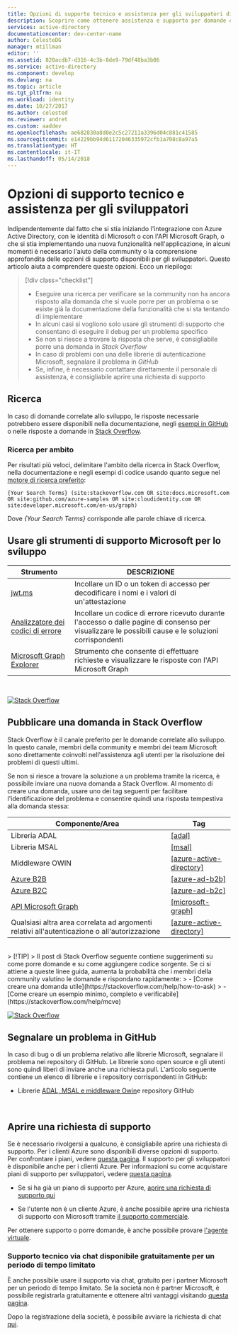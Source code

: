 ```yaml
---
title: Opzioni di supporto tecnico e assistenza per gli sviluppatori di identità di Azure | Microsoft Docs
description: Scoprire come ottenere assistenza e supporto per domande e problemi correlati allo sviluppo durante la creazione di applicazioni che si integrano con le identità di Microsoft Azure (Azure Active Directory e account del servizio gestito)
services: active-directory
documentationcenter: dev-center-name
author: CelesteDG
manager: mtillman
editor: ''
ms.assetid: 820acdb7-d316-4c3b-8de9-79df48ba3b06
ms.service: active-directory
ms.component: develop
ms.devlang: na
ms.topic: article
ms.tgt_pltfrm: na
ms.workload: identity
ms.date: 10/27/2017
ms.author: celested
ms.reviewer: andret
ms.custom: aaddev
ms.openlocfilehash: ae682830a8d0e2c5c27211a3396d04c881c41585
ms.sourcegitcommit: e14229bb94d61172046335972cfb1a708c8a97a5
ms.translationtype: HT
ms.contentlocale: it-IT
ms.lasthandoff: 05/14/2018
---
```

# <a name="support-and-help-options-for-developers"></a>Opzioni di supporto tecnico e assistenza per gli sviluppatori 

Indipendentemente dal fatto che si stia iniziando l'integrazione con Azure Active Directory, con le identità di Microsoft o con l'API Microsoft Graph, o che si stia implementando una nuova funzionalità nell'applicazione, in alcuni momenti è necessario l'aiuto della community o la comprensione approfondita delle opzioni di supporto disponibili per gli sviluppatori. Questo articolo aiuta a comprendere queste opzioni. Ecco un riepilogo:

> [!div class="checklist"]
> * Eseguire una ricerca per verificare se la community non ha ancora risposto alla domanda che si vuole porre per un problema o se esiste già la documentazione della funzionalità che si sta tentando di implementare
> * In alcuni casi si vogliono solo usare gli strumenti di supporto che consentano di eseguire il debug per un problema specifico
> * Se non si riesce a trovare la risposta che serve, è consigliabile porre una domanda in *Stack Overflow*
> * In caso di problemi con una delle librerie di autenticazione Microsoft, segnalare il problema in *GitHub*
> * Se, infine, è necessario contattare direttamente il personale di assistenza, è consigliabile aprire una richiesta di supporto


## <a name="search"></a>Ricerca

In caso di domande correlate allo sviluppo, le risposte necessarie potrebbero essere disponibili nella documentazione, negli [esempi in GitHub](https://github.com/azure-samples) o nelle risposte a domande in [Stack Overflow](https://www.stackoverflow.com).

### <a name="scoped-search"></a>Ricerca per ambito
Per risultati più veloci, delimitare l'ambito della ricerca in Stack Overflow, nella documentazione e negli esempi di codice usando quanto segue nel [motore di ricerca preferito](https://bing.com):
```
{Your Search Terms} (site:stackoverflow.com OR site:docs.microsoft.com OR site:github.com/azure-samples OR site:cloudidentity.com OR site:developer.microsoft.com/en-us/graph)
```
Dove *{Your Search Terms}* corrisponde alle parole chiave di ricerca.
<br/>

## <a name="use-our-development-support-tools"></a>Usare gli strumenti di supporto Microsoft per lo sviluppo

|Strumento  |DESCRIZIONE  |
|---------|---------|
|[jwt.ms](https://jwt.ms)| Incollare un ID o un token di accesso per decodificare i nomi e i valori di un'attestazione |
|[Analizzatore dei codici di errore](https://apps.dev.microsoft.com/portal/tools/errors)| Incollare un codice di errore ricevuto durante l'accesso o dalle pagine di consenso per visualizzare le possibili cause e le soluzioni corrispondenti |
|[Microsoft Graph Explorer](https://developer.microsoft.com/graph/graph-explorer)| Strumento che consente di effettuare richieste e visualizzare le risposte con l'API Microsoft Graph|

<br/>

[![Stack Overflow](media/active-directory-develop-help-support/stackoverflow-logo.png)](https://www.stackoverflow.com)
## <a name="post-a-question-to-stack-overflow"></a>Pubblicare una domanda in Stack Overflow

Stack Overflow è il canale preferito per le domande correlate allo sviluppo. In questo canale, membri della community e membri dei team Microsoft sono direttamente coinvolti nell'assistenza agli utenti per la risoluzione dei problemi di questi ultimi.

Se non si riesce a trovare la soluzione a un problema tramite la ricerca, è possibile inviare una nuova domanda a Stack Overflow. Al momento di creare una domanda, usare uno dei tag seguenti per facilitare l'identificazione del problema e consentire quindi una risposta tempestiva alla domanda stessa:

|Componente/Area  |Tag  |
|---------|---------|
|Libreria ADAL |[[adal]](http://stackoverflow.com/questions/tagged/adal)|
|Libreria MSAL     |[[msal]](http://stackoverflow.com/questions/tagged/msal)|
|Middleware OWIN  |[[azure-active-directory]](http://stackoverflow.com/questions/tagged/azure-active-directory)|
|[Azure B2B](https://docs.microsoft.com/azure/active-directory/active-directory-b2b-what-is-azure-ad-b2b)  |[[azure-ad-b2b]](http://stackoverflow.com/questions/tagged/azure-ad-b2b)|
|[Azure B2C](https://azure.microsoft.com/services/active-directory-b2c/)  |[[azure-ad-b2c]](http://stackoverflow.com/questions/tagged/azure-ad-b2b)|
|[API Microsoft Graph](https://developer.microsoft.com/graph/) |[[microsoft-graph]](http://stackoverflow.com/questions/tagged/microsoft-graph)
|Qualsiasi altra area correlata ad argomenti relativi all'autenticazione o all'autorizzazione |[[azure-active-directory]](http://stackoverflow.com/questions/tagged/azure-active-directory)
<br/>
> [!TIP]
> Il post di Stack Overflow seguente contiene suggerimenti su come porre domande e su come aggiungere codice sorgente. Se ci si attiene a queste linee guida, aumenta la probabilità che i membri della community valutino le domande e rispondano rapidamente:  
> - [Come creare una domanda utile](https://stackoverflow.com/help/how-to-ask)
> - [Come creare un esempio minimo, completo e verificabile](https://stackoverflow.com/help/mcve)

<br/>


[![Stack Overflow](media/active-directory-develop-help-support/github-logo.png)](https://www.github.com)
## <a name="create-a-github-issue"></a>Segnalare un problema in GitHub

 In caso di bug o di un problema relativo alle librerie Microsoft, segnalare il problema nei repository di GitHub. Le librerie sono open source e gli utenti sono quindi liberi di inviare anche una richiesta pull. L'articolo seguente contiene un elenco di librerie e i repository corrispondenti in GitHub:

- Librerie [ADAL, MSAL e middleware Owin](active-directory-authentication-libraries.md)e repository GitHub

<br/>

## <a name="open-a-support-request"></a>Aprire una richiesta di supporto

Se è necessario rivolgersi a qualcuno, è consigliabile aprire una richiesta di supporto. Per i clienti Azure sono disponibili diverse opzioni di supporto. Per confrontare i piani, vedere [questa pagina](https://azure.microsoft.com/support/plans/). Il supporto per gli sviluppatori è disponibile anche per i clienti Azure. Per informazioni su come acquistare piani di supporto per sviluppatori, vedere [questa pagina](https://azure.microsoft.com/support/plans/developer/).

- Se si ha già un piano di supporto per Azure, [aprire una richiesta di supporto qui](https://portal.azure.com/#blade/Microsoft_Azure_Support/HelpAndSupportBlade/newsupportrequest)

- Se l'utente non è un cliente Azure, è anche possibile aprire una richiesta di supporto con Microsoft tramite [il supporto commerciale](https://support.microsoft.com/en-us/gp/contactus81?Audience=Commercial).

Per ottenere supporto o porre domande, è anche possibile provare [l'agente virtuale](https://support.microsoft.com/contactus/?ws=support).

### <a name="free-chat-support-for-a-limited-time"></a>Supporto tecnico via chat disponibile gratuitamente per un periodo di tempo limitato

È anche possibile usare il supporto via chat, gratuito per i partner Microsoft per un periodo di tempo limitato. Se la società non è partner Microsoft, è possibile registrarla gratuitamente e ottenere altri vantaggi visitando [questa pagina](https://partners.microsoft.com/PartnerProgram/simplifiedenrollment.aspx).

Dopo la registrazione della società, è possibile avviare la richiesta di chat [qui](https://aka.ms/devchat).